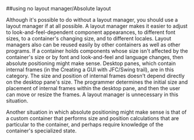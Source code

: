 ##using no layout manager/Absolute layout

Although it's possible to do without a layout manager, you should use a layout manager if at all possible. A layout manager makes it easier to adjust to look-and-feel-dependent component appearances, to different font sizes, to a container's changing size, and to different locales. Layout managers also can be reused easily by other containers as well as other programs. If a container holds components whose size isn't affected by the container's size or by font and look-and-feel and language changes, then absolute positioning might make sense. Desktop panes, which contain internal frames (in the Creating a GUI with JFC/Swing trail), are in this category. The size and position of internal frames doesn't depend directly on the desktop pane's size. The programmer determines the initial size and placement of internal frames within the desktop pane, and then the user can move or resize the frames. A layout manager is unnecessary in this situation.

Another situation in which absolute positioning might make sense is that of a custom container that performs size and position calculations that are particular to the container, and perhaps require knowledge of the container's specialized state.